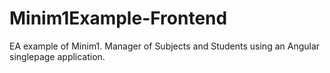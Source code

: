 # Minim1Example-Frontend
EA example of Minim1. Manager of Subjects and Students using an Angular singlepage application.
